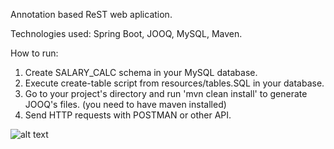 Annotation based ReST web aplication. 

Technologies used: Spring Boot, JOOQ, MySQL, Maven. 

How to run:
1. Create SALARY_CALC schema in your MySQL database.
2. Execute create-table script from resources/tables.SQL in your database.
3. Go to your project's directory and run 'mvn clean install' to generate JOOQ's files. (you need to have maven installed)
4. Send HTTP requests with POSTMAN or other API.

![alt text](https://image.ibb.co/ic9p9R/postman_Salary.png)
